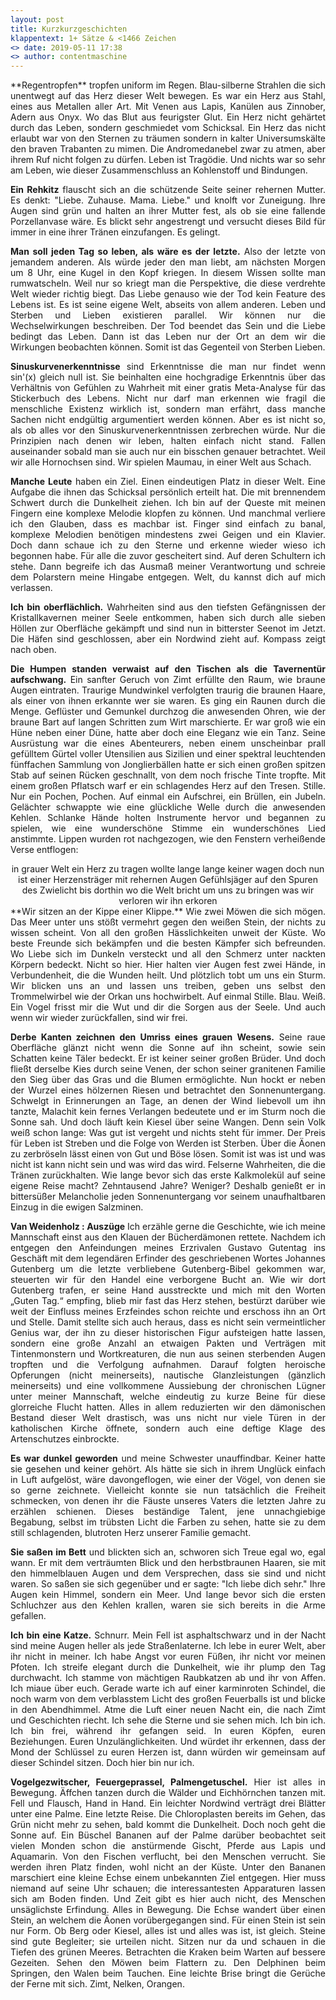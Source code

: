 ```yaml
---
layout: post
title: Kurzkurzgeschichten 
klappentext: 1+ Sätze & <1466 Zeichen
<> date: 2019-05-11 17:38
<> author: contentmaschine
---
```

<div style="text-align:justify">
**Regentropfen** tropfen uniform im Regen. Blau-silberne Strahlen die sich unentwegt auf das Herz dieser Welt bewegen. Es war ein Herz aus Stahl, eines aus Metallen aller Art. Mit Venen aus Lapis, Kanülen aus Zinnober, Adern aus Onyx. Wo das Blut aus feurigster Glut. Ein Herz nicht gehärtet durch das Leben, sondern geschmiedet vom Schicksal. Ein Herz das nicht erlaubt war von den Sternen zu träumen sondern in kalter Universumskälte den braven Trabanten zu mimen. Die Andromedanebel zwar zu atmen, aber ihrem Ruf nicht folgen zu dürfen. Leben ist Tragödie. Und nichts war so sehr am Leben, wie dieser Zusammenschluss an Kohlenstoff und Bindungen.

**Ein Rehkitz** flauscht sich an die schützende Seite seiner rehernen Mutter. Es denkt: "Liebe. Zuhause. Mama. Liebe." und knolft vor Zuneigung. Ihre Augen sind grün und halten an ihrer Mutter fest, als ob sie eine fallende Porzellanvase wäre. Es blickt sehr angestrengt und versucht dieses Bild für immer in eine ihrer Tränen einzufangen. Es gelingt.

**Man soll jeden Tag so leben, als wäre es der letzte.** Also der letzte von jemandem anderen. Als würde jeder den man liebt, am nächsten Morgen um 8 Uhr, eine Kugel in den Kopf kriegen. In diesem Wissen sollte man rumwatscheln. Weil nur so kriegt man die Perspektive, die diese verdrehte Welt wieder richtig biegt. Das Liebe genauso wie der Tod kein Feature des Lebens ist. Es ist seine eigene Welt, abseits von allem anderen. Leben und Sterben und Lieben existieren parallel. Wir können nur die Wechselwirkungen beschreiben. Der Tod beendet das Sein und die Liebe bedingt das Leben. Dann ist das Leben nur der Ort an dem wir die Wirkungen beobachten können. Somit ist das Gegenteil von Sterben Lieben.

**Sinuskurvenerkenntnisse** sind Erkenntnisse die man nur findet wenn sin'(x) gleich null ist. Sie beinhalten eine hochgradige Erkenntnis über das Verhältnis von Gefühlen zu Wahrheit mit einer gratis Meta-Analyse für das Stickerbuch des Lebens. Nicht nur darf man erkennen wie fragil die menschliche Existenz wirklich ist, sondern man erfährt, dass manche Sachen nicht endgültig argumentiert werden können. Aber es ist nicht so, als ob alles vor den Sinuskurvenerkenntnissen zerbrechen würde. Nur die Prinzipien nach denen wir leben, halten einfach nicht stand. Fallen auseinander sobald man sie auch nur ein bisschen genauer betrachtet. Weil wir alle Hornochsen sind. Wir spielen Maumau, in einer Welt aus Schach. 

**Manche Leute** haben ein Ziel. Einen eindeutigen Platz in dieser Welt. Eine Aufgabe die ihnen das Schicksal persönlich erteilt hat. Die mit brennendem Schwert durch die Dunkelheit ziehen. Ich bin auf der Queste mit meinen Fingern eine komplexe Melodie klopfen zu können. Und manchmal verliere ich den Glauben, dass es machbar ist. Finger sind einfach zu banal, komplexe Melodien benötigen mindestens zwei Geigen und ein Klavier. Doch dann schaue ich zu den Sterne und erkenne wieder wieso ich begonnen habe. Für alle die zuvor gescheitert sind. Auf deren Schultern ich stehe. Dann begreife ich das Ausmaß meiner Verantwortung und schreie dem Polarstern meine Hingabe entgegen. Welt, du kannst dich auf mich verlassen.

**Ich bin oberflächlich.** Wahrheiten sind aus den tiefsten Gefängnissen der Kristallkavernen meiner Seele entkommen, haben sich durch alle sieben Höllen zur Oberfläche gekämpft und sind nun in bitterster Seenot im Jetzt. Die Häfen sind geschlossen, aber ein Nordwind zieht auf. Kompass zeigt nach oben. 

**Die Humpen standen verwaist auf den Tischen als die Tavernentür aufschwang.** Ein sanfter Geruch von Zimt erfüllte den Raum, wie braune Augen eintraten. Traurige Mundwinkel verfolgten traurig die braunen Haare, als einer von ihnen erkannte wer sie waren. Es ging ein Raunen durch die Menge. Geflüster und Gemunkel durchzog die anwesenden Ohren, wie der braune Bart auf langen Schritten zum Wirt marschierte. Er war groß wie ein Hüne neben einer Düne, hatte aber doch eine Eleganz wie ein Tanz. Seine Ausrüstung war die eines Abenteurers, neben einem unscheinbar prall gefülltem Gürtel voller Utensilien aus Sizilien und einer spektral leuchtenden fünffachen Sammlung von Jonglierbällen hatte er sich einen großen spitzen Stab auf seinen Rücken geschnallt, von dem noch frische Tinte tropfte. Mit einem großen Pflatsch warf er ein schlagendes Herz auf den Tresen. Stille. Nur ein Pochen, Pochen. Auf einmal ein Aufschrei, ein Brüllen, ein Jubeln. Gelächter schwappte wie eine glückliche Welle durch die anwesenden Kehlen. Schlanke Hände holten Instrumente hervor und begannen zu spielen, wie eine wunderschöne Stimme ein wunderschönes Lied anstimmte. Lippen wurden rot nachgezogen, wie den Fenstern verheißende Verse entflogen: 
</div>

<div style="text-align: center">
in grauer Welt ein Herz zu tragen  
wollte lange lange keiner wagen  
doch nun ist einer Herzensträger  
mit rehernen Augen Gefühlsjäger  
auf den Spuren des Zwielicht  
bis dorthin wo die Welt bricht  
um uns zu bringen was wir verloren  
wir ihn erkoren  
</div>

<div style="text-align: justify">
**Wir sitzen an der Kippe einer Klippe.** Wie zwei Möwen die sich mögen. Das Meer unter uns stößt vermehrt gegen den weißen Stein, der nichts zu wissen scheint. Von all den großen Hässlichkeiten unweit der Küste. Wo beste Freunde sich bekämpfen und die besten Kämpfer sich befreunden. Wo Liebe sich im Dunkeln versteckt und all den Schmerz unter nackten Körpern bedeckt. Nicht so hier. Hier halten vier Augen fest zwei Hände, in Verbundenheit, die die Wunden heilt. Und plötzlich tobt um uns ein Sturm. Wir blicken uns an und lassen uns treiben, geben uns selbst den Trommelwirbel wie der Orkan uns hochwirbelt. Auf einmal Stille. Blau. Weiß. Ein Vogel frisst mir die Wut und dir die Sorgen aus der Seele. Und auch wenn wir wieder zurückfallen, sind wir frei. 

**Derbe Kanten zeichnen den Umriss eines grauen Wesens.** Seine raue Oberfläche glänzt nicht wenn die Sonne auf ihn scheint, sowie sein Schatten keine Täler bedeckt. Er ist keiner seiner großen Brüder. Und doch fließt derselbe Kies durch seine Venen, der schon seiner granitenen Familie den Sieg über das Gras und die Blumen ermöglichte. Nun hockt er neben der Wurzel eines hölzernen Riesen und betrachtet den Sonnenuntergang. Schwelgt in Erinnerungen an Tage, an denen der Wind liebevoll um ihn tanzte, Malachit kein fernes Verlangen bedeutete und er im Sturm noch die Sonne sah. Und doch läuft kein Kiesel über seine Wangen. Denn sein Volk weiß schon lange: Was gut ist vergeht und nichts steht für immer. Der Preis für Leben ist Streben und die Folge von Werden ist Sterben. Über die Äonen zu zerbröseln lässt einen von Gut und Böse lösen. Somit ist was ist und was nicht ist kann nicht sein und was wird das wird. Felserne Wahrheiten, die die Tränen zurückhalten. Wie lange bevor sich das erste Kalkmolekül auf seine eigene Reise macht? Zehntausend Jahre? Weniger? Deshalb genießt er in bittersüßer Melancholie jeden Sonnenuntergang vor seinem unaufhaltbaren Einzug in die ewigen Salzminen.

**Van Weidenholz : Auszüge** Ich erzähle gerne die Geschichte, wie ich meine Mannschaft einst aus den Klauen der Bücherdämonen rettete. Nachdem ich entgegen den Anfeindungen meines Erzrivalen Gustavo Gutentag ins Geschäft mit dem legendären Erfinder des geschriebenen Wortes Johannes Gutenberg um die letzte verbliebene Gutenberg-Bibel gekommen war, steuerten wir für den Handel eine verborgene Bucht an. Wie wir dort Gutenberg trafen, er seine Hand ausstreckte und mich mit den Worten „Guten Tag.“ empfing, blieb mir fast das Herz stehen, bestürzt darüber wie weit der Einfluss meines Erzfeindes schon reichte und erschoss ihn an Ort und Stelle. Damit stellte sich auch heraus, dass es nicht sein vermeintlicher Genius war, der ihn zu dieser historischen Figur aufsteigen hatte lassen, sondern eine große Anzahl an etwaigen Pakten und Verträgen mit Tintenmonstern und Wortkreaturen, die nun aus seinen sterbenden Augen tropften und die Verfolgung aufnahmen. Darauf folgten heroische Opferungen (nicht meinerseits), nautische Glanzleistungen (gänzlich meinerseits) und eine vollkommene Aussiebung der chronischen Lügner unter meiner Mannschaft, welche eindeutig zu kurze Beine für diese glorreiche Flucht hatten. Alles in allem reduzierten wir den dämonischen Bestand dieser Welt drastisch, was uns nicht nur viele Türen in der katholischen Kirche öffnete, sondern auch eine deftige Klage des Artenschutzes einbrockte.

**Es war dunkel geworden** und meine Schwester unauffindbar. Keiner hatte sie gesehen und keiner gehört. Als hätte sie sich in ihrem Unglück einfach in Luft aufgelöst, wäre davongeflogen, wie einer der Vögel, von denen sie so gerne zeichnete. Vielleicht konnte sie nun tatsächlich die Freiheit schmecken, von denen ihr die Fäuste unseres Vaters die letzten Jahre zu erzählen schienen. Dieses beständige Talent, jene unnachgiebige Begabung, selbst im trübsten Licht die Farben zu sehen, hatte sie zu dem still schlagenden, blutroten Herz unserer Familie gemacht.

**Sie saßen im Bett** und blickten sich an, schworen sich Treue egal wo, egal wann. Er mit dem verträumten Blick und den herbstbraunen Haaren, sie mit den himmelblauen Augen und dem Versprechen, dass sie sind und nicht waren. So saßen sie sich gegenüber und er sagte: "Ich liebe dich sehr." Ihre Augen kein Himmel, sondern ein Meer. Und lange bevor sich die ersten Schluchzer aus den Kehlen krallen, waren sie sich bereits in die Arme gefallen.

**Ich bin eine Katze.** Schnurr. Mein Fell ist asphaltschwarz und in der Nacht sind meine Augen heller als jede Straßenlaterne. Ich lebe in eurer Welt, aber ihr nicht in meiner. Ich habe Angst vor euren Füßen, ihr nicht vor meinen Pfoten. Ich streife elegant durch die Dunkelheit, wie ihr plump den Tag durchwacht. Ich stamme von mächtigen Raubkatzen ab und ihr von Affen. Ich miaue über euch. Gerade warte ich auf einer karminroten Schindel, die noch warm von dem verblasstem Licht des großen Feuerballs ist und blicke in den Abendhimmel. Atme die Luft einer neuen Nacht ein, die nach Zimt und Geschichten riecht. Ich sehe die Sterne und sie sehen mich. Ich bin ich. Ich bin frei, während ihr gefangen seid. In euren Köpfen, euren Beziehungen. Euren Unzulänglichkeiten. Und würdet ihr erkennen, dass der Mond der Schlüssel zu euren Herzen ist, dann würden wir gemeinsam auf dieser Schindel sitzen. Doch hier bin nur ich. 

**Vogelgezwitscher, Feuergeprassel, Palmengetuschel.** Hier ist alles in Bewegung. Äffchen tanzen durch die Wälder und Eichhörnchen tanzen mit. Fell und Flausch, Hand in Hand. Ein leichter Nordwind verträgt drei Blätter unter eine Palme. Eine letzte Reise. Die Chloroplasten bereits im Gehen, das Grün nicht mehr zu sehen, bald kommt die Dunkelheit. Doch noch geht die Sonne auf. Ein Büschel Bananen auf der Palme darüber beobachtet seit vielen Monden schon die anstürmende Gischt, Pferde aus Lapis und Aquamarin. Von den Fischen verflucht, bei den Menschen verrucht. Sie werden ihren Platz finden, wohl nicht an der Küste. Unter den Bananen marschiert eine kleine Echse einem unbekannten Ziel entgegen. Hier muss niemand auf seine Uhr schauen; die interessantesten Apparaturen lassen sich am Boden finden. Und Zeit gibt es hier auch nicht, des Menschen unsäglichste Erfindung. Alles in Bewegung. Die Echse wandert über einen Stein, an welchem die Äonen vorübergegangen sind. Für einen Stein ist sein nur Form. Ob Berg oder Kiesel, alles ist und alles was ist, ist gleich. Steine sind gute Begleiter; sie urteilen nicht. Sitzen nur da und schauen in die Tiefen des grünen Meeres. Betrachten die Kraken beim Warten auf bessere Gezeiten. Sehen den Möwen beim Flattern zu. Den Delphinen beim Springen, den Walen beim Tauchen. Eine leichte Brise bringt die Gerüche der Ferne mit sich. Zimt, Nelken, Orangen.